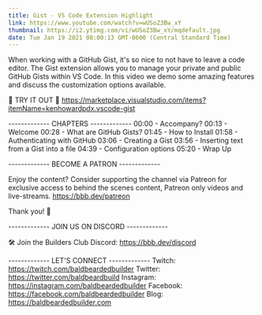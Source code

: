 ```yaml
---
title: Gist - VS Code Extension Highlight
link: https://www.youtube.com/watch?v=wUSoZ3Bw_xY
thumbnail: https://i2.ytimg.com/vi/wUSoZ3Bw_xY/mqdefault.jpg
date: Tue Jan 19 2021 08:00:13 GMT-0600 (Central Standard Time)
---
```


When working with a GitHub Gist, it's so nice to not have to leave a code editor. The Gist extension allows you to manage your private and public GitHub Gists within VS Code. In this video we demo some amazing features and discuss the customization options available.

💾 TRY IT OUT 💾
https://marketplace.visualstudio.com/items?itemName=kenhowardpdx.vscode-gist

------------- CHAPTERS -------------
00:00  -  Accompany?
00:13  -  Welcome 
00:28  -  What are GitHub Gists?
01:45  -  How to Install
01:58  -  Authenticating with GitHub 
03:06  -  Creating a Gist
03:56  -  Inserting text from a Gist into a file
04:39  -  Configuration options
05:20  -  Wrap Up

------------- BECOME A PATRON -------------

Enjoy the content? Consider supporting the channel via Patreon for exclusive access to behind the scenes content, Patreon only videos and live-streams. 
https://bbb.dev/patreon

Thank you! 🙏

------------- JOIN US ON DISCORD -------------

🛠 Join the Builders Club Discord: https://bbb.dev/discord

------------- LET'S CONNECT -------------
Twitch: https://twitch.com/baldbeardedbuilder
Twitter: https://twitter.com/baldbeardbuild
Instagram: https://instagram.com/baldbeardedbuilder
Facebook: https://facebook.com/baldbeardedbuilder
Blog: https://baldbeardedbuilder.com
